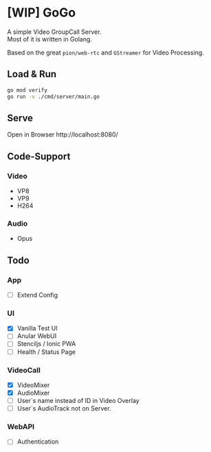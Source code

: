 # [WIP] GoGo
A simple Video GroupCall Server.  
Most of it is written in Golang.  

Based on the great `pion/web-rtc` and `GStreamer` for Video Processing.

## Load & Run
```bash
go mod verify
go run -v ./cmd/server/main.go
```         

## Serve
Open in Browser http://localhost:8080/

## Code-Support
### Video
- VP8
- VP9
- H264
### Audio
- Opus

## Todo
### App
- [ ] Extend Config 

### UI
- [x] Vanilla Test UI
- [ ] Anular WebUI
- [ ] Stenciljs / Ionic PWA
- [ ] Health / Status Page

### VideoCall
- [x] VideoMixer
- [x] AudioMixer 
- [ ] User´s name instead of ID in Video Overlay
- [ ] User´s AudioTrack not on Server. 

### WebAPI
- [ ] Authentication
